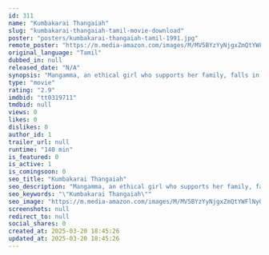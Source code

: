 ```yaml
---
id: 311
name: "Kumbakarai Thangaiah"
slug: "kumbakarai-thangaiah-tamil-movie-download"
poster: "posters/kumbakarai-thangaiah-tamil-1991.jpg"
remote_poster: "https://m.media-amazon.com/images/M/MV5BYzYyNjgxZmQtYWFlNy00Y2MzLTg2M2MtYzIyYzllMmMxYWQ4XkEyXkFqcGdeQXVyNTM3MDMyMDQ@._V1_SX300.jpg"
original_language: "Tamil"
dubbed_in: null
released_date: "N/A"
synopsis: "Mangamma, an ethical girl who supports her family, falls in love with Thangaiya who gets into trouble following a dispute in the village."
type: "movie"
rating: "2.9"
imdbid: "tt0319711"
tmdbid: null
views: 0
likes: 0
dislikes: 0
author_id: 1
trailer_url: null
runtime: "140 min"
is_featured: 0
is_active: 1
is_comingsoon: 0
seo_title: "Kumbakarai Thangaiah"
seo_description: "Mangamma, an ethical girl who supports her family, falls in love with Thangaiya who gets into trouble following a dispute in the village."
seo_keywords: "\"Kumbakarai Thangaiah\""
seo_image: "https://m.media-amazon.com/images/M/MV5BYzYyNjgxZmQtYWFlNy00Y2MzLTg2M2MtYzIyYzllMmMxYWQ4XkEyXkFqcGdeQXVyNTM3MDMyMDQ@._V1_SX300.jpg"
screenshots: null
redirect_to: null
social_shares: 0
created_at: 2025-03-20 18:45:26
updated_at: 2025-03-20 18:45:26
---
```


